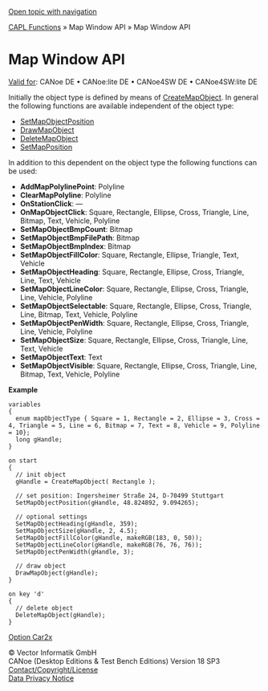 [Open topic with navigation](../../../../CANoeDEFamily.htm#Topics/CAPLFunctions/MapWindowAPI/CAPLfunctionMapWindowAPI.md)

[CAPL Functions](../CAPLfunctions.md) » Map Window API » Map Window API

# Map Window API

[Valid for](../../Shared/FeatureAvailability.md):  CANoe DE • CANoe:lite DE • CANoe4SW DE • CANoe4SW:lite DE

Initially the object type is defined by means of [CreateMapObject](Functions/CAPLfunctionCreateMapObject.md). In general the following functions are available independent of the object type:

- [SetMapObjectPosition](Functions/CAPLfunctionSetMapObjectPosition.md)
- [DrawMapObject](Functions/CAPLfunctionDrawMapObject.md)
- [DeleteMapObject](Functions/CAPLfunctionDeleteMapObject.md)
- [SetMapPosition](Functions/CAPLfunctionSetMapPosition.md)

In addition to this dependent on the object type the following functions can be used:

- **AddMapPolylinePoint**: Polyline
- **ClearMapPolyline**: Polyline
- **OnStationClick**: —
- **OnMapObjectClick**: Square, Rectangle, Ellipse, Cross, Triangle, Line, Bitmap, Text, Vehicle, Polyline
- **SetMapObjectBmpCount**: Bitmap
- **SetMapObjectBmpFilePath**: Bitmap
- **SetMapObjectBmpIndex**: Bitmap
- **SetMapObjectFillColor**: Square, Rectangle, Ellipse, Triangle, Text, Vehicle
- **SetMapObjectHeading**: Square, Rectangle, Ellipse, Cross, Triangle, Line, Text, Vehicle
- **SetMapObjectLineColor**: Square, Rectangle, Ellipse, Cross, Triangle, Line, Vehicle, Polyline
- **SetMapObjectSelectable**: Square, Rectangle, Ellipse, Cross, Triangle, Line, Bitmap, Text, Vehicle, Polyline
- **SetMapObjectPenWidth**: Square, Rectangle, Ellipse, Cross, Triangle, Line, Vehicle, Polyline
- **SetMapObjectSize**: Square, Rectangle, Ellipse, Cross, Triangle, Line, Text, Vehicle
- **SetMapObjectText**: Text
- **SetMapObjectVisible**: Square, Rectangle, Ellipse, Cross, Triangle, Line, Bitmap, Text, Vehicle, Polyline

**Example**

```plaintext
variables
{
  enum mapObjectType { Square = 1, Rectangle = 2, Ellipse = 3, Cross = 4, Triangle = 5, Line = 6, Bitmap = 7, Text = 8, Vehicle = 9, Polyline = 10};
  long gHandle;
}

on start
{
  // init object
  gHandle = CreateMapObject( Rectangle );

  // set position: Ingersheimer Straße 24, D-70499 Stuttgart
  SetMapObjectPosition(gHandle, 48.824892, 9.094265);

  // optional settings
  SetMapObjectHeading(gHandle, 359);
  SetMapObjectSize(gHandle, 2, 4.5);
  SetMapObjectFillColor(gHandle, makeRGB(183, 0, 50));
  SetMapObjectLineColor(gHandle, makeRGB(76, 76, 76));
  SetMapObjectPenWidth(gHandle, 3);

  // draw object
  DrawMapObject(gHandle);
}

on key 'd'
{
  // delete object
  DeleteMapObject(gHandle);
}
```

[Option Car2x](../../CANoeCANalyzer/Car2x/Car2x.md)

© Vector Informatik GmbH  
CANoe (Desktop Editions & Test Bench Editions) Version 18 SP3  
[Contact/Copyright/License](../../Shared/ContactCopyrightLicense.md)  
[Data Privacy Notice](https://www.vector.com/int/en/company/get-info/privacy-policy/)